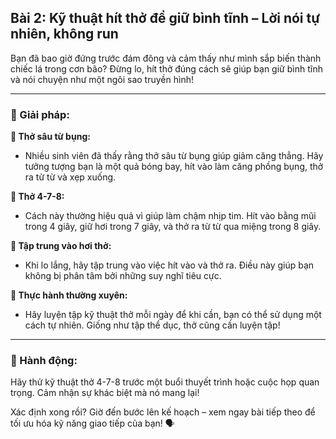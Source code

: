## Bài 2: Kỹ thuật hít thở để giữ bình tĩnh – Lời nói tự nhiên, không run

Bạn đã bao giờ đứng trước đám đông và cảm thấy như mình sắp biến thành chiếc lá trong cơn bão? Đừng lo, hít thở đúng cách sẽ giúp bạn giữ bình tĩnh và nói chuyện như một ngôi sao truyền hình!

---

### 📌 Giải pháp:

**🔹 Thở sâu từ bụng:**
- Nhiều sinh viên đã thấy rằng thở sâu từ bụng giúp giảm căng thẳng. Hãy tưởng tượng bạn là một quả bóng bay, hít vào làm căng phồng bụng, thở ra từ từ và xẹp xuống.

**🔹 Thở 4-7-8:**
- Cách này thường hiệu quả vì giúp làm chậm nhịp tim. Hít vào bằng mũi trong 4 giây, giữ hơi trong 7 giây, và thở ra từ từ qua miệng trong 8 giây. 

**🔹 Tập trung vào hơi thở:**
- Khi lo lắng, hãy tập trung vào việc hít vào và thở ra. Điều này giúp bạn không bị phân tâm bởi những suy nghĩ tiêu cực.

**🔹 Thực hành thường xuyên:**
- Hãy luyện tập kỹ thuật thở mỗi ngày để khi cần, bạn có thể sử dụng một cách tự nhiên. Giống như tập thể dục, thở cũng cần luyện tập!

---

### 🚀 Hành động:

Hãy thử kỹ thuật thở 4-7-8 trước một buổi thuyết trình hoặc cuộc họp quan trọng. Cảm nhận sự khác biệt mà nó mang lại!

Xác định xong rồi? Giờ đến bước lên kế hoạch – xem ngay bài tiếp theo để tối ưu hóa kỹ năng giao tiếp của bạn! 🗣️